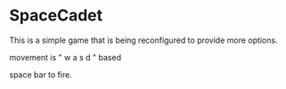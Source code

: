 # SpaceCadet

This is a simple game that is being reconfigured to provide more options. 

movement is " w a s d " based

space bar to fire. 




 
